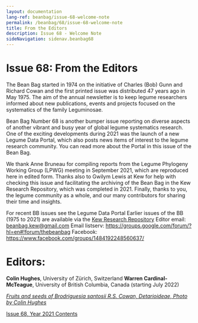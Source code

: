 ```yaml
---
layout: documentation
lang-ref: beanbag/issue-68-welcome-note
permalink: /beanbag/68/issue-68-welcome-note
title: From the Editors
description: Issue 68 - Welcome Note
sideNavigation: sidenav.beanbag68
---
```



# Issue 68: From the Editors

The Bean Bag started in 1974 on the initiative of Charles (Bob) Gunn and Richard Cowan and the first printed issue was distributed 47 years ago in May 1975. The aim of the annual newsletter is to keep legume researchers informed about new publications, events and projects focused on the systematics of the family Leguminosae.

Bean Bag Number 68 is another bumper issue reporting on diverse aspects of another vibrant and busy year of global legume systematics research. One of the exciting developments during 2021 was the launch of a new Legume Data Portal, which also posts news items of interest to the legume research community. You can read more about the Portal in this issue of the Bean Bag.

We thank Anne Bruneau for compiling reports from the Legume Phylogeny Working Group (LPWG) meeting in September 2021, which are reproduced here in edited form. Thanks also to Gwilym Lewis at Kew for help with checking this issue and facilitating the archiving of the Bean Bag in the Kew Research Repository, which was completed in 2021. Finally, thanks to you, the legume community as a whole, and our many contributors for sharing their time and insights.

For recent BB issues see the Legume Data Portal
Earlier issues of the BB (1975 to 2021) are available via the [Kew Research Repository](https://www.kew.org/science/our-science/publications-and-reports/publications/the-bean-bag) 
Editor email: <beanbag.kew@gmail.com>
Email listserv: <https://groups.google.com/forum/?hl=en#!forum/thebeanbag>
Facebook: <https://www.facebook.com/groups/1484192248560637/>

# Editors:

**Colin Hughes**, University of Zürich, Switzerland
**Warren Cardinal-McTeague**, University of British Columbia, Canada (starting July 2022)

[*Fruits and seeds of Brodriguesia santosii R.S. Cowan, Detarioideae, Photo by Colin Hughes*](/assets/images/Welcome_Brodriguesia.png)

[Issue 68, Year 2021 Contents](/beanbag/68/68content)
